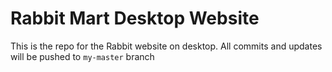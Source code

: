 # Rabbit Mart Desktop Website
This is the repo for the Rabbit website on desktop. All commits and updates will be pushed to ```my-master``` branch
